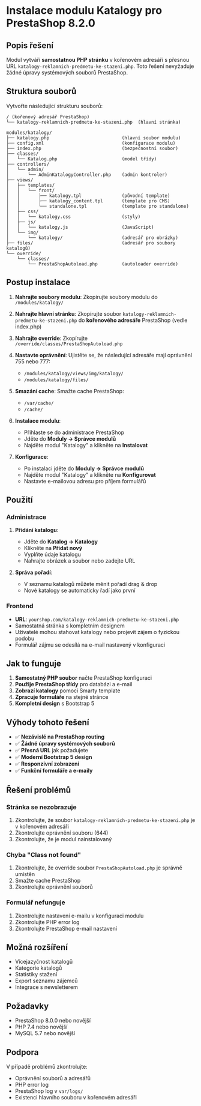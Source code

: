 # Instalace modulu Katalogy pro PrestaShop 8.2.0

## Popis řešení

Modul vytváří **samostatnou PHP stránku** v kořenovém adresáři s přesnou URL `katalogy-reklamnich-predmetu-ke-stazeni.php`. Toto řešení nevyžaduje žádné úpravy systémových souborů PrestaShop.

## Struktura souborů

Vytvořte následující strukturu souborů:

```
/ (kořenový adresář PrestaShop)
└── katalogy-reklamnich-predmetu-ke-stazeni.php  (hlavní stránka)

modules/katalogy/
├── katalogy.php                           (hlavní soubor modulu)
├── config.xml                             (konfigurace modulu)
├── index.php                              (bezpečnostní soubor)
├── classes/
│   └── Katalog.php                        (model třídy)
├── controllers/
│   └── admin/
│       └── AdminKatalogyController.php    (admin kontroler)
├── views/
│   ├── templates/
│   │   └── front/
│   │       ├── katalogy.tpl               (původní template)
│   │       ├── katalogy_content.tpl       (template pro CMS)
│   │       └── standalone.tpl             (template pro standalone)
│   ├── css/
│   │   └── katalogy.css                   (styly)
│   ├── js/
│   │   └── katalogy.js                    (JavaScript)
│   └── img/
│       └── katalogy/                      (adresář pro obrázky)
├── files/                                 (adresář pro soubory katalogů)
└── override/
    └── classes/
        └── PrestaShopAutoload.php         (autoloader override)
```

## Postup instalace

1. **Nahrajte soubory modulu**: Zkopírujte soubory modulu do `/modules/katalogy/`

2. **Nahrajte hlavní stránku**: Zkopírujte soubor `katalogy-reklamnich-predmetu-ke-stazeni.php` do **kořenového adresáře** PrestaShop (vedle index.php)

3. **Nahrajte override**: Zkopírujte `/override/classes/PrestaShopAutoload.php`

4. **Nastavte oprávnění**: Ujistěte se, že následující adresáře mají oprávnění 755 nebo 777:
   - `/modules/katalogy/views/img/katalogy/`
   - `/modules/katalogy/files/`

5. **Smazání cache**: Smažte cache PrestaShop:
   - `/var/cache/`
   - `/cache/`

6. **Instalace modulu**:
   - Přihlaste se do administrace PrestaShop
   - Jděte do **Moduly → Správce modulů**
   - Najděte modul "Katalogy" a klikněte na **Instalovat**

7. **Konfigurace**:
   - Po instalaci jděte do **Moduly → Správce modulů**
   - Najděte modul "Katalogy" a klikněte na **Konfigurovat**
   - Nastavte e-mailovou adresu pro příjem formulářů

## Použití

### Administrace

1. **Přidání katalogu**:
   - Jděte do **Katalog → Katalogy**
   - Klikněte na **Přidat nový**
   - Vyplňte údaje katalogu
   - Nahrajte obrázek a soubor nebo zadejte URL

2. **Správa pořadí**:
   - V seznamu katalogů můžete měnit pořadí drag & drop
   - Nové katalogy se automaticky řadí jako první

### Frontend

- **URL**: `yourshop.com/katalogy-reklamnich-predmetu-ke-stazeni.php`
- Samostatná stránka s kompletním designem
- Uživatelé mohou stahovat katalogy nebo projevit zájem o fyzickou podobu
- Formulář zájmu se odesílá na e-mail nastavený v konfiguraci

## Jak to funguje

1. **Samostatný PHP soubor** načte PrestaShop konfiguraci
2. **Použije PrestaShop třídy** pro databázi a e-mail
3. **Zobrazí katalogy** pomocí Smarty template
4. **Zpracuje formuláře** na stejné stránce
5. **Kompletní design** s Bootstrap 5

## Výhody tohoto řešení

- ✅ **Nezávislé na PrestaShop routing**
- ✅ **Žádné úpravy systémových souborů**
- ✅ **Přesná URL** jak požadujete
- ✅ **Moderní Bootstrap 5 design**
- ✅ **Responzivní zobrazení**
- ✅ **Funkční formuláře a e-maily**

## Řešení problémů

### Stránka se nezobrazuje
1. Zkontrolujte, že soubor `katalogy-reklamnich-predmetu-ke-stazeni.php` je v kořenovém adresáři
2. Zkontrolujte oprávnění souboru (644)
3. Zkontrolujte, že je modul nainstalovaný

### Chyba "Class not found"
1. Zkontrolujte, že override soubor `PrestaShopAutoload.php` je správně umístěn
2. Smažte cache PrestaShop
3. Zkontrolujte oprávnění souborů

### Formulář nefunguje
1. Zkontrolujte nastavení e-mailu v konfiguraci modulu
2. Zkontrolujte PHP error log
3. Zkontrolujte PrestaShop e-mail nastavení

## Možná rozšíření

- Vícejazyčnost katalogů
- Kategorie katalogů
- Statistiky stažení
- Export seznamu zájemců
- Integrace s newsletterem

## Požadavky

- PrestaShop 8.0.0 nebo novější
- PHP 7.4 nebo novější
- MySQL 5.7 nebo novější

## Podpora

V případě problémů zkontrolujte:
- Oprávnění souborů a adresářů
- PHP error log
- PrestaShop log v `var/logs/`
- Existenci hlavního souboru v kořenovém adresáři